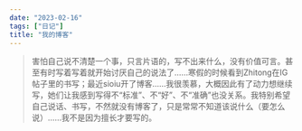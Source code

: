 ```yaml
---
date: "2023-02-16"
tags: ["日记"]
title: "我的博客"
---
```

>害怕自己说不清楚一个事，只言片语的，写不出来什么，没有价值可言。甚至有时写着写着就开始讨厌自己的说法了……寒假的时候看到Zhitong在IG帖子里的书写；最近sioiu开了博客……我很羡慕，大概因此有了动力想继续写，她们让我感到写得不“标准”、不“好”、不“准确”也没关系。我特别希望自己说话、书写，不然就没有博客了，只是常常不知道该说什么（要怎么说）……我不是因为擅长才要写的。